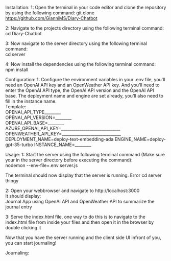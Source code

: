 Installation:
1: Open the terminal in your code editor and clone the repository by using the following command:
git clone https://github.com/GianniMS/Diary-Chatbot

2: Navigate to the projects directory using the following terminal command: <br>
cd Diary-Chatbot

3: Now navigate to the server directory using the following terminal command: <br>
cd server

4: Now install the dependencies using the following terminal command: <br>
npm install

Configuration:
1: Configure the environment variables in your .env file, you'll need an OpenAI API key and an OpenWeather API key. And you'll need to enter the OpenAI API type, the OpenAI API version and the OpenAI API base. 
The deployment name and engine are set already, you'll also need to fill in the instance name. <br>
Template: <br> 
OPENAI_API_TYPE________ <br>
OPENAI_API_VERSION=________ <br>
OPENAI_API_BASE=________ <br>
AZURE_OPENAI_API_KEY=_____________________________ <br>
OPENWEATHER_API_KEY=_____________________________ <br>
DEPLOYMENT_NAME=deploy-text-embedding-ada
ENGINE_NAME=deploy-gpt-35-turbo
INSTANCE_NAME=________ <br>

Usage:
1: Start the server using the following terminal command (Make sure your in the server directory before executing the command): <br>
 nodemon --env-file=.env server.js

The terminal should now display that the server is running. Error cd server thingy

2: Open your webbrowser and navigate to http://localhost:3000 <br>
It should display: <br>
Journal App using OpenAI API and OpenWeather API to summarize the journal entry

3: Serve the index.html file, one way to do this is to navigate to the index.html file from inside your files and then open it in the browser by double clicking it

Now that you have the server running and the client side UI infront of you, you can start journaling!

Journaling:

